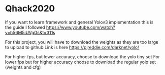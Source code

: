# Qhack2020

If you want to learn framework and general Yolov3 implementation this is the guide I followed
https://www.youtube.com/watch?v=h56M5iUVgGs&t=311s

For this project, you will have to download the weights as they are too large to upload to github
Link is here
https://pjreddie.com/darknet/yolo/

For higher fps, but lower accuracy, choose to download the yolo tiny set
For lower fps but for higher accuracy choose to download the regular yolo set (weights and cfg)
